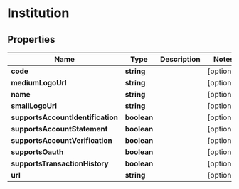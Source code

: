 # Institution

## Properties
Name | Type | Description | Notes
------------ | ------------- | ------------- | -------------
**code** | **string** |  | [optional] 
**mediumLogoUrl** | **string** |  | [optional] 
**name** | **string** |  | [optional] 
**smallLogoUrl** | **string** |  | [optional] 
**supportsAccountIdentification** | **boolean** |  | [optional] 
**supportsAccountStatement** | **boolean** |  | [optional] 
**supportsAccountVerification** | **boolean** |  | [optional] 
**supportsOauth** | **boolean** |  | [optional] 
**supportsTransactionHistory** | **boolean** |  | [optional] 
**url** | **string** |  | [optional] 


